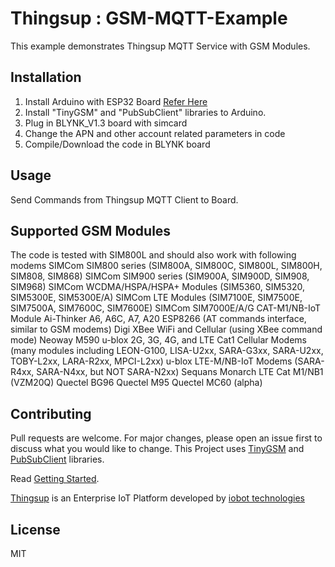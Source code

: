 # Thingsup : GSM-MQTT-Example

This example demonstrates Thingsup MQTT Service with GSM Modules.

## Installation

1. Install Arduino with ESP32 Board [Refer Here](https://randomnerdtutorials.com/installing-the-esp32-board-in-arduino-ide-windows-instructions/)
2. Install "TinyGSM" and "PubSubClient" libraries to Arduino.
3. Plug in BLYNK_V1.3 board with simcard
4. Change the APN and other account related parameters in code
5. Compile/Download the code in BLYNK board

## Usage

Send Commands from Thingsup MQTT Client to Board.

## Supported GSM Modules

The code is tested with SIM800L and should also work with following modems
SIMCom SIM800 series (SIM800A, SIM800C, SIM800L, SIM800H, SIM808, SIM868)
SIMCom SIM900 series (SIM900A, SIM900D, SIM908, SIM968)
SIMCom WCDMA/HSPA/HSPA+ Modules (SIM5360, SIM5320, SIM5300E, SIM5300E/A)
SIMCom LTE Modules (SIM7100E, SIM7500E, SIM7500A, SIM7600C, SIM7600E)
SIMCom SIM7000E/A/G CAT-M1/NB-IoT Module
Ai-Thinker A6, A6C, A7, A20
ESP8266 (AT commands interface, similar to GSM modems)
Digi XBee WiFi and Cellular (using XBee command mode)
Neoway M590
u-blox 2G, 3G, 4G, and LTE Cat1 Cellular Modems (many modules including LEON-G100, LISA-U2xx, SARA-G3xx, SARA-U2xx, TOBY-L2xx, LARA-R2xx, MPCI-L2xx)
u-blox LTE-M/NB-IoT Modems (SARA-R4xx, SARA-N4xx, but NOT SARA-N2xx)
Sequans Monarch LTE Cat M1/NB1 (VZM20Q)
Quectel BG96
Quectel M95
Quectel MC60 (alpha)

## Contributing
Pull requests are welcome. For major changes, please open an issue first to discuss what you would like to change.
This Project uses [TinyGSM](https://github.com/vshymanskyy/TinyGSM) and [PubSubClient](https://github.com/knolleary/pubsubclient.git) libraries.

Read [Getting Started](https://thingsup.io/getting-started/).

[Thingsup](https://thingsup.io) is an Enterprise IoT Platform developed by [iobot technologies](https://www.iobot.in)

## License
MIT
